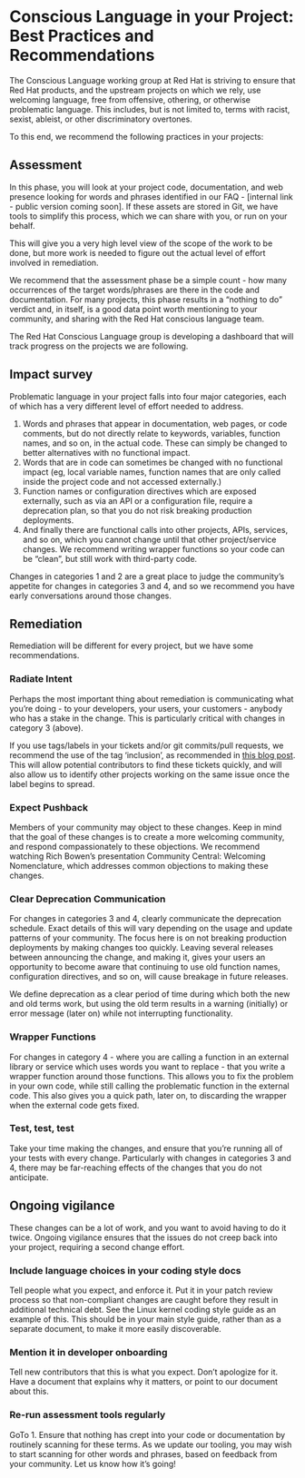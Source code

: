 # Conscious Language in your Project: Best Practices and Recommendations

The Conscious Language working group at Red Hat is striving to ensure that Red Hat products, and the upstream projects on which we rely, use welcoming language, free from offensive, othering, or otherwise problematic language. This includes, but is not limited to, terms with racist, sexist, ableist, or other discriminatory overtones.

To this end, we recommend the following practices in your projects:

## Assessment

In this phase, you will look at your project code, documentation, and web presence looking for words and phrases identified in our FAQ - [internal link - public version coming soon]. If these assets are stored in Git, we have tools to simplify this process, which we can share with you, or run on your behalf.

This will give you a very high level view of the scope of the work to be done, but more work is needed to figure out the actual level of effort involved in remediation.

We recommend that the assessment phase be a simple count - how many occurrences of the target words/phrases are there in the code and documentation. For many projects, this phase results in a “nothing to do” verdict and, in itself, is a good data point worth mentioning to your community, and sharing with  the Red Hat conscious language team.

The Red Hat Conscious Language group is developing a dashboard that will track progress on the projects we are following.

## Impact survey

Problematic language in your project falls into four major categories, each of which has a very different level of effort needed to address.

1. Words and phrases that appear in documentation, web pages, or code comments, but do not directly relate to keywords, variables, function names, and so on, in the actual code. These can simply be changed to better alternatives with no functional impact.
2. Words that are in code can sometimes be changed with no functional impact (eg, local variable names, function names that are only called inside the project code and not accessed externally.)
3. Function names or configuration directives which are exposed externally, such as via an API or a configuration file, require a deprecation plan, so that you do not risk breaking production deployments.
4. And finally there are functional calls into other projects, APIs, services, and so on, which you cannot change until that other project/service changes. We recommend writing wrapper functions so your code can be “clean”, but still work with third-party code.

Changes in categories 1 and 2 are a great place to judge the community’s appetite for changes in categories 3 and 4, and so we recommend you have early conversations around those changes.

## Remediation

Remediation will be different for every project, but we have some recommendations.

### Radiate Intent

Perhaps the most important thing about remediation is communicating what you’re doing - to your developers, your users, your customers - anybody who has a stake in the change. This is particularly critical with changes in category 3 (above).

If you use tags/labels in your tickets and/or git commits/pull requests, we recommend the use of the tag ‘inclusion’, as recommended in [this blog post](https://medium.com/@sunnydeveloper/squash-inclusion-bugs-982a3e5ee29d). This will allow potential contributors to find these tickets quickly, and will also allow us to identify other projects working on the same issue once the label begins to spread.

### Expect Pushback

Members of your community may object to these changes. Keep in mind that the goal of these changes is to create a more welcoming community, and respond compassionately to these objections. We recommend watching Rich Bowen’s presentation Community Central: Welcoming Nomenclature, which addresses common objections to making these changes.

### Clear Deprecation Communication

For changes in categories 3 and 4, clearly communicate the deprecation schedule. Exact details of this will vary depending on the usage and update patterns of your community. The focus here is on not breaking production deployments by making changes too quickly. Leaving several releases between announcing the change, and making it, gives your users an opportunity to become aware that continuing to use old function names, configuration directives, and so on, will cause breakage in future releases.

We define deprecation as a clear period of time during which both the new and old terms work, but using the old term results in a warning (initially) or error message (later on) while not interrupting functionality.

### Wrapper Functions

For changes in category 4 - where you are calling a function in an external library or service which uses words you want to replace - that you write a wrapper function around those functions. This allows you to fix the problem in your own code, while still calling the problematic function in the external code. This also gives you a quick path, later on, to discarding the wrapper when the external code gets fixed.

### Test, test, test

Take your time making the changes, and ensure that you’re running all of your tests with every change. Particularly with changes in categories 3 and 4, there may be far-reaching effects of the changes that you do not anticipate.

## Ongoing vigilance

These changes can be a lot of work, and you want to avoid having to do it twice. Ongoing vigilance ensures that the issues do not creep back into your project, requiring a second change effort.

### Include language choices in your coding style docs

Tell people what you expect, and enforce it. Put it in your patch review process so that non-compliant changes are caught before they result in additional technical debt. See the Linux kernel coding style guide as an example of this. This should be in your main style guide, rather than as a separate document, to make it more easily discoverable.

### Mention it in developer onboarding

Tell new contributors that this is what you expect. Don’t apologize for it. Have a document that explains why it matters, or point to our document about this.

### Re-run assessment tools regularly

GoTo 1. Ensure that nothing has crept into your code or documentation by routinely scanning for these terms. As we update our tooling, you may wish to start scanning for other words and phrases, based on feedback from your community. Let us know how it’s going!


